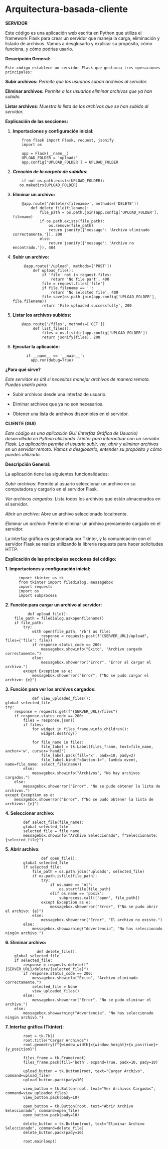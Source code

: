 # Arquitectura-basada-cliente

**SERVIDOR**
      
Este código es una aplicación web escrita en Python que utiliza el framework Flask para crear un servidor que maneja la carga, eliminación y listado de archivos. Vamos a desglosarlo y explicar su propósito, cómo funciona, y cómo podrías usarlo.

  **Descripción General:**
  
    Este código establece un servidor Flask que gestiona tres operaciones principales:
    

**Subir archivos:** *Permite que los usuarios suban archivos al servidor.*

**Eliminar archivos:** *Permite a los usuarios eliminar archivos que ya han subido.*

**Listar archivos**: *Muestra la lista de los archivos que se han subido al servidor.*


**Explicación de las secciones:**

   1. **Importaciones y configuración inicial:**


              from flask import Flask, request, jsonify
              import os
              
              app = Flask(__name__)
              UPLOAD_FOLDER = 'uploads'
              app.config['UPLOAD_FOLDER'] = UPLOAD_FOLDER


   2. ***Creación de la carpeta de subidas:***

  
              if not os.path.exists(UPLOAD_FOLDER):
             os.makedirs(UPLOAD_FOLDER)


   3. **Eliminar un archivo:**


              @app.route('/delete/<filename>', methods=['DELETE'])
                  def delete_file(filename):
                      file_path = os.path.join(app.config['UPLOAD_FOLDER'], filename)
                      if os.path.exists(file_path):
                          os.remove(file_path)
                          return jsonify({'message': 'Archivo eliminado correctamente.'}), 200
                      else:
                          return jsonify({'message': 'Archivo no encontrado.'}), 404

              
  4. **Subir un archivo:**


              @app.route('/upload', methods=['POST'])
                  def upload_file():
                      if 'file' not in request.files:
                          return 'No file part', 400
                      file = request.files['file']
                      if file.filename == '':
                          return 'No selected file', 400
                      file.save(os.path.join(app.config['UPLOAD_FOLDER'], file.filename))
                      return 'File uploaded successfully', 200


  5. **Listar los archivos subidos:**


             @app.route('/files', methods=['GET'])
                  def list_files():
                      files = os.listdir(app.config['UPLOAD_FOLDER'])
                      return jsonify(files), 200



 6. **Ejecutar la aplicación:**



              if __name__ == '__main__':
                app.run(debug=True)




**¿Para qué sirve?**


*Este servidor es útil si necesitas manejar archivos de manera remota. Puedes usarlo para*:


  - Subir archivos desde una interfaz de usuario.
    
  - Eliminar archivos que ya no son necesarios.
    
  - Obtener una lista de archivos disponibles en el servidor.



**CLIENTE (GUI)**

  *Este código es una aplicación GUI (Interfaz Gráfica de Usuario) desarrollada en Python utilizando Tkinter para interactuar con un servidor Flask. La aplicación permite al usuario subir, ver, abrir y eliminar archivos en un servidor remoto. Vamos a desglosarlo, entender su propósito y cómo puedes utilizarlo.*


**Descripción General:**


   La aplicación tiene las siguientes funcionalidades:
   

  *Subir archivos*: Permite al usuario seleccionar un archivo en su computadora y cargarlo en el servidor Flask.


  *Ver archivos cargados*: Lista todos los archivos que están almacenados en el servidor.


  *Abrir un archivo*: Abre un archivo seleccionado localmente.


  *Eliminar un archiv*o: Permite eliminar un archivo previamente cargado en el servidor.


  La interfaz gráfica es gestionada por Tkinter, y la comunicación con el servidor Flask se realiza utilizando la librería requests para hacer solicitudes HTTP.

**Explicación de las principales secciones del código:**


**1. Importaciones y configuración inicial:**


          import tkinter as tk
          from tkinter import filedialog, messagebox
          import requests
          import os
          import subprocess



**2. Función para cargar un archivo al servidor:**


              def upload_file():
        file_path = filedialog.askopenfilename()
        if file_path:
            try:
                with open(file_path, 'rb') as file:
                    response = requests.post(f"{SERVER_URL}/upload", files={'file': file})
                if response.status_code == 200:
                    messagebox.showinfo("Éxito", "Archivo cargado correctamente.")
                else:
                    messagebox.showerror("Error", "Error al cargar el archivo.")
            except Exception as e:
                messagebox.showerror("Error", f"No se pudo cargar el archivo: {e}")
    
              

**3. Función para ver los archivos cargados:**


                def view_uploaded_files():
    global selected_file
    try:
        response = requests.get(f"{SERVER_URL}/files")
        if response.status_code == 200:
            files = response.json()
            if files:
                for widget in files_frame.winfo_children():
                    widget.destroy()

                for file_name in files:
                    file_label = tk.Label(files_frame, text=file_name, anchor='w', cursor='hand2')
                    file_label.pack(fill='x', padx=10, pady=2)
                    file_label.bind("<Button-1>", lambda event, name=file_name: select_file(name))
            else:
                messagebox.showinfo("Archivos", "No hay archivos cargados.")
        else:
            messagebox.showerror("Error", "No se pudo obtener la lista de archivos.")
    except Exception as e:
        messagebox.showerror("Error", f"No se pudo obtener la lista de archivos: {e}")




**4. Seleccionar archivo:**



            def select_file(file_name):
            global selected_file
            selected_file = file_name
            messagebox.showinfo("Archivo Seleccionado", f"Seleccionaste: {selected_file}")



**5. Abrir archivo:**


                    def open_file():
            global selected_file
            if selected_file:
                file_path = os.path.join('uploads', selected_file)
                if os.path.isfile(file_path):
                    try:
                        if os.name == 'nt':
                            os.startfile(file_path)
                        elif os.name == 'posix':
                            subprocess.call(['open', file_path])
                    except Exception as e:
                        messagebox.showerror("Error", f"No se pudo abrir el archivo: {e}")
                else:
                    messagebox.showerror("Error", "El archivo no existe.")
            else:
                messagebox.showwarning("Advertencia", "No has seleccionado ningún archivo.")



**6. Eliminar archivo:**


            

                  def delete_file():
        global selected_file
        if selected_file:
            response = requests.delete(f"{SERVER_URL}/delete/{selected_file}")
            if response.status_code == 200:
                messagebox.showinfo("Éxito", "Archivo eliminado correctamente.")
                selected_file = None
                view_uploaded_files()
            else:
                messagebox.showerror("Error", "No se pudo eliminar el archivo.")
        else:
            messagebox.showwarning("Advertencia", "No has seleccionado ningún archivo.")



**7. Interfaz gráfica (Tkinter):**



            root = tk.Tk()
            root.title("Cargar Archivos")
            root.geometry(f"{window_width}x{window_height}+{x_position}+{y_position}")
            
            files_frame = tk.Frame(root)
            files_frame.pack(fill='both', expand=True, padx=10, pady=10)
            
            upload_button = tk.Button(root, text="Cargar Archivo", command=upload_file)
            upload_button.pack(pady=10)
            
            view_button = tk.Button(root, text="Ver Archivos Cargados", command=view_uploaded_files)
            view_button.pack(pady=10)
            
            open_button = tk.Button(root, text="Abrir Archivo Seleccionado", command=open_file)
            open_button.pack(pady=10)
            
            delete_button = tk.Button(root, text="Eliminar Archivo Seleccionado", command=delete_file)
            delete_button.pack(pady=10)
            
            root.mainloop()

                
